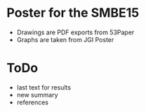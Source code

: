 # Poster for the SMBE15
- Drawings are PDF exports from 53Paper
- Graphs are taken from JGI Poster

# ToDo
- last text for results
- new summary
- references
